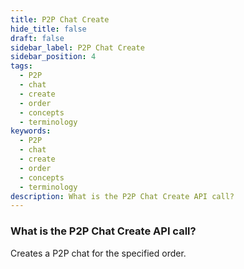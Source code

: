 ```yaml
---
title: P2P Chat Create
hide_title: false
draft: false
sidebar_label: P2P Chat Create
sidebar_position: 4
tags:
  - P2P
  - chat
  - create
  - order
  - concepts
  - terminology
keywords:
  - P2P
  - chat
  - create
  - order
  - concepts
  - terminology
description: What is the P2P Chat Create API call?
---
```


### What is the P2P Chat Create API call?

Creates a P2P chat for the specified order.
